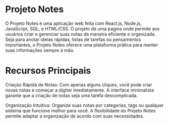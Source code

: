 # Projeto Notes

O Projeto Notes é uma aplicação web feita com React.js, Node.js, JavaScript, SQL, e HTML/CSS. O projeto de uma pagina onde permite aos usuários criar e gerenciar suas notas de maneira eficiente e organizada. Seja para anotar ideias rápidas, listas de tarefas ou pensamentos importantes, o Projeto Notes oferece uma plataforma prática para manter suas informações sempre à mão.

# Recursos Principais

Criação Rápida de Notas: Com apenas alguns cliques, você pode criar novas notas e começar a digitar imediatamente. A interface minimalista garante que a criação de notas seja uma tarefa descomplicada.

Organização Intuitiva: Organize suas notas por categorias, tags ou qualquer sistema que funcione melhor para você. A flexibilidade do Projeto Notes permite adaptar a organização de acordo com suas necessidades.

